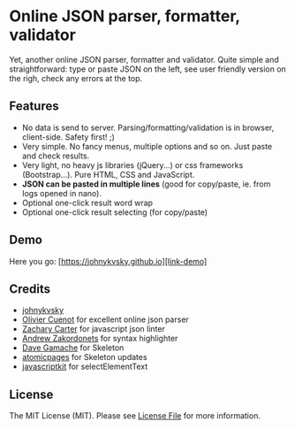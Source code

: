 # Online JSON parser, formatter, validator

Yet, another online JSON parser, formatter and validator. Quite simple and straightforward: type or paste JSON on the left, see user friendly version on the righ, check any errors at the top.

## Features

- No data is send to server. Parsing/formatting/validation is in browser, client-side. Safety first! ;)
- Very simple. No fancy menus, multiple options and so on. Just paste and check results.
- Very light, no heavy js libraries (jQuery...) or css frameworks (Bootstrap...). Pure HTML, CSS and JavaScript.
- **JSON can be pasted in multiple lines** (good for copy/paste, ie. from logs opened in nano).
- Optional one-click result word wrap
- Optional one-click result selecting (for copy/paste)

## Demo

Here you go: [https://johnykvsky.github.io][link-demo]

## Credits

- [johnykvsky][link-author]
- [Olivier Cuenot][link-ocuenot] for excellent online json parser
- [Zachary Carter][link-zcarter] for javascript json linter
- [Andrew Zakordonets][link-azakordonets] for syntax highlighter
- [Dave Gamache][link-dgamache] for Skeleton
- [atomicpages][link-atomicpages] for Skeleton updates
- [javascriptkit][link-javascriptkit] for selectElementText

## License

The MIT License (MIT). Please see [License File](LICENSE.md) for more information.

[link-author]: https://github.com/johnykvsky
[link-ocuenot]: http://json.parser.online.fr
[link-zcarter]: http://github.com/zaach/jsonlint
[link-azakordonets]: http://biercoff.com/pretty-printing-of-json-in-javascript/
[link-dgamache]: https://github.com/dhg/Skeleton
[link-atomicpages]: http://atomicpages.github.io/skeleton-sass
[link-javascriptkit]: http://www.javascriptkit.com/javatutors/copytoclipboard.shtml
[link-demo]: https://johnykvsky.github.io
